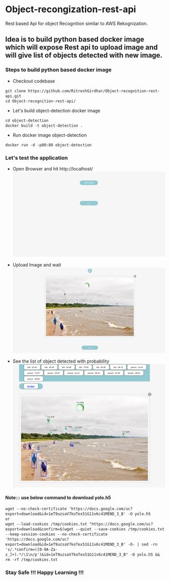 # Object-recongization-rest-api
Rest based Api for object Recognition similar to AWS Rekognization.

## Idea is to build python based docker image which will expose Rest api to upload image and will give list of objects detected with new image.

### Steps to build python based docker image

* Checkout codebase
```
git clone https://github.com/RitreshGirdhar/Object-recognition-rest-api.git
cd Object-recognition-rest-api/
```

* Let's build object-detection docker image
```
cd object-detection
docker build -t object-detection .
```

* Run docker image object-detection
```
docker run -d -p80:80 object-detection
```

### Let's test the application

* Open Browser and hit http://localhost/
![Home image](images/home.png)

* Upload Image and wait
![Upload image](images/upload_image.png)

* See the list of object detected with probability
![Object detected](images/object_detect_image.png)

#### Note::: use below command to download yolo.h5 
```
wget --no-check-certificate 'https://docs.google.com/uc?export=download&id=1eT9uzsaV7koTex51G11v6c41MEND_3_B' -O yolo.h5
or 
wget --load-cookies /tmp/cookies.txt "https://docs.google.com/uc?export=download&confirm=$(wget --quiet --save-cookies /tmp/cookies.txt --keep-session-cookies --no-check-certificate 'https://docs.google.com/uc?export=download&id=1eT9uzsaV7koTex51G11v6c41MEND_3_B' -O- | sed -rn 's/.*confirm=([0-9A-Za-z_]+).*/\1\n/p')&id=1eT9uzsaV7koTex51G11v6c41MEND_3_B" -O yolo.h5 && rm -rf /tmp/cookies.txt
```

### Stay Safe !!! Happy Learning !!!
